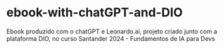 # ebook-with-chatGPT-and-DIO
Ebook produzido com o chatGPT e Leonardo.ai, projeto criado junto com a plataforma DIO, no curso Santander 2024  - Fundamentos de IA para Devs
